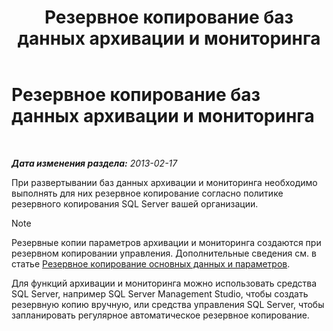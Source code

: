 ﻿---
title: Резервное копирование баз данных архивации и мониторинга
TOCTitle: Резервное копирование баз данных архивации и мониторинга
ms:assetid: c120db81-b02c-4a4c-90cd-8aca6cff64f9
ms:mtpsurl: https://technet.microsoft.com/ru-ru/library/Hh202188(v=OCS.15)
ms:contentKeyID: 52058329
ms.date: 05/19/2016
mtps_version: v=OCS.15
ms.translationtype: HT
---

# Резервное копирование баз данных архивации и мониторинга

 

_**Дата изменения раздела:** 2013-02-17_

При развертывании баз данных архивации и мониторинга необходимо выполнять для них резервное копирование согласно политике резервного копирования SQL Server вашей организации.

> [!NOTE]  
> Резервные копии параметров архивации и мониторинга создаются при резервном копировании управления. Дополнительные сведения см. в статье <a href="lync-server-2013-backing-up-core-data-and-settings.md">Резервное копирование основных данных и параметров</a>.

Для функций архивации и мониторинга можно использовать средства SQL Server, например SQL Server Management Studio, чтобы создать резервную копию вручную, или средства управления SQL Server, чтобы запланировать регулярное автоматическое резервное копирование.

